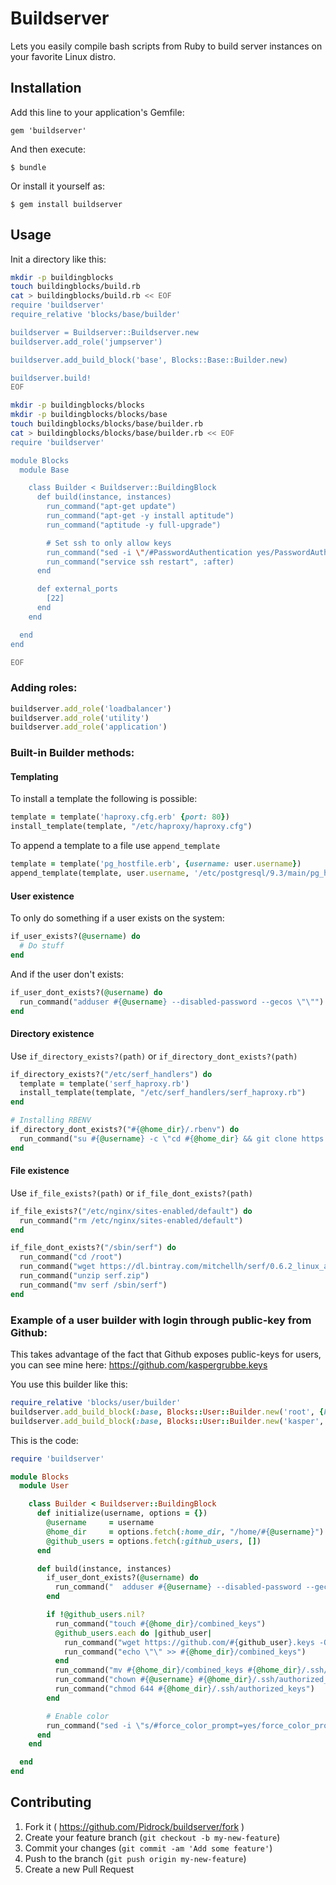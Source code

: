 # Buildserver

Lets you easily compile bash scripts from Ruby to build server instances on your favorite Linux distro.

## Installation

Add this line to your application's Gemfile:

    gem 'buildserver'

And then execute:

    $ bundle

Or install it yourself as:

    $ gem install buildserver

## Usage

Init a directory like this:

```bash
mkdir -p buildingblocks
touch buildingblocks/build.rb
cat > buildingblocks/build.rb << EOF
require 'buildserver'
require_relative 'blocks/base/builder'

buildserver = Buildserver::Buildserver.new
buildserver.add_role('jumpserver')

buildserver.add_build_block('base', Blocks::Base::Builder.new)

buildserver.build!
EOF

mkdir -p buildingblocks/blocks
mkdir -p buildingblocks/blocks/base
touch buildingblocks/blocks/base/builder.rb
cat > buildingblocks/blocks/base/builder.rb << EOF
require 'buildserver'

module Blocks
  module Base

    class Builder < Buildserver::BuildingBlock
      def build(instance, instances)
        run_command("apt-get update")
        run_command("apt-get -y install aptitude")
        run_command("aptitude -y full-upgrade")

        # Set ssh to only allow keys
        run_command("sed -i \"/#PasswordAuthentication yes/PasswordAuthentication no/g\" /etc/ssh/sshd_config")
        run_command("service ssh restart", :after)
      end

      def external_ports
        [22]
      end
    end

  end
end

EOF
```

### Adding roles:

```ruby
buildserver.add_role('loadbalancer')
buildserver.add_role('utility')
buildserver.add_role('application')
```

### Built-in Builder methods:

#### Templating

To install a template the following is possible:

```ruby
template = template('haproxy.cfg.erb' {port: 80})
install_template(template, "/etc/haproxy/haproxy.cfg")
```

To append a template to a file use `append_template`

```ruby
template = template('pg_hostfile.erb', {username: user.username})
append_template(template, user.username, '/etc/postgresql/9.3/main/pg_hba.conf')
```

#### User existence

To only do something if a user exists on the system:

```ruby
if_user_exists?(@username) do
  # Do stuff
end
```

And if the user don't exists:

```ruby
if_user_dont_exists?(@username) do
  run_command("adduser #{@username} --disabled-password --gecos \"\"")
end
```

#### Directory existence

Use `if_directory_exists?(path)` or `if_directory_dont_exists?(path)`

```ruby
if_directory_exists?("/etc/serf_handlers") do
  template = template('serf_haproxy.rb')
  install_template(template, "/etc/serf_handlers/serf_haproxy.rb")
end

# Installing RBENV
if_directory_dont_exists?("#{@home_dir}/.rbenv") do
  run_command("su #{@username} -c \"cd #{@home_dir} && git clone https://github.com/sstephenson/rbenv.git #{@home_dir}/.rbenv\"")
end
```

#### File existence

Use `if_file_exists?(path)` or `if_file_dont_exists?(path)`

```ruby
if_file_exists?("/etc/nginx/sites-enabled/default") do
  run_command("rm /etc/nginx/sites-enabled/default")
end

if_file_dont_exists?("/sbin/serf") do
  run_command("cd /root")
  run_command("wget https://dl.bintray.com/mitchellh/serf/0.6.2_linux_amd64.zip -O serf.zip")
  run_command("unzip serf.zip")
  run_command("mv serf /sbin/serf")
end
```

### Example of a user builder with login through public-key from Github:

This takes advantage of the fact that Github exposes public-keys for users, you can see mine here: https://github.com/kaspergrubbe.keys

You use this builder like this:

```ruby
require_relative 'blocks/user/builder'
buildserver.add_build_block(:base, Blocks::User::Builder.new('root', {home_dir: '/root', github_users: ['kaspergrubbe']}))
buildserver.add_build_block(:base, Blocks::User::Builder.new('kasper', {github_users: ['kaspergrubbe']}))
```

This is the code:

```ruby
require 'buildserver'

module Blocks
  module User

    class Builder < Buildserver::BuildingBlock
      def initialize(username, options = {})
        @username     = username
        @home_dir     = options.fetch(:home_dir, "/home/#{@username}")
        @github_users = options.fetch(:github_users, [])
      end

      def build(instance, instances)
        if_user_dont_exists?(@username) do
          run_command("  adduser #{@username} --disabled-password --gecos \"\"")
        end

        if !@github_users.nil?
          run_command("touch #{@home_dir}/combined_keys")
          @github_users.each do |github_user|
            run_command("wget https://github.com/#{github_user}.keys -O - >> #{@home_dir}/combined_keys")
            run_command("echo \"\" >> #{@home_dir}/combined_keys")
          end
          run_command("mv #{@home_dir}/combined_keys #{@home_dir}/.ssh/authorized_keys")
          run_command("chown #{@username} #{@home_dir}/.ssh/authorized_keys")
          run_command("chmod 644 #{@home_dir}/.ssh/authorized_keys")
        end

        # Enable color
        run_command("sed -i \"s/#force_color_prompt=yes/force_color_prompt=yes/g\" #{@home_dir}/.bashrc")
      end
    end

  end
end
```

## Contributing

1. Fork it ( https://github.com/Pidrock/buildserver/fork )
2. Create your feature branch (`git checkout -b my-new-feature`)
3. Commit your changes (`git commit -am 'Add some feature'`)
4. Push to the branch (`git push origin my-new-feature`)
5. Create a new Pull Request
